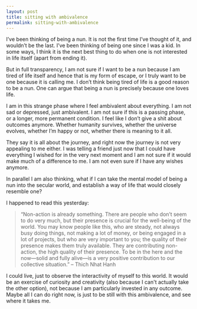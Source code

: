 ```yaml
---
layout: post
title: sitting with ambivalence
permalink: sitting-with-ambivalence
---
```

I’ve been thinking of being a nun. It is not the first time I’ve thought of it, and wouldn’t be the last. I’ve been thinking of being one since I was a kid. In some ways, I think it is the next best thing to do when one is not interested in life itself (apart from ending it). 

But in full transparency, I am not sure if I want to be a nun because I am tired of life itself and hence that is my form of escape, or I truly want to be one because it is calling me. I don’t think being tired of life is a good reason to be a nun. One can argue that being a nun is precisely because one loves life. 

I am in this strange phase where I feel ambivalent about everything. I am not sad or depressed, just ambivalent. I am not sure if this is a passing phase, or a longer, more permanent condition. I feel like I don’t give a shit about outcomes anymore. Whether humanity survives, whether the universe evolves, whether I’m happy or not, whether there is meaning to it all. 

They say it is all about the journey, and right now the journey is not very appealing to me either. I was telling a friend just now that I could have everything I wished for in the very next moment and I am not sure if it would make much of a difference to me. I am not even sure if I have any wishes anymore. 

In parallel I am also thinking, what if I can take the mental model of being a nun into the secular world, and establish a way of life that would closely resemble one? 

I happened to read this yesterday:

> “Non-action is already something. There are people who don’t seem to do very much, but their presence is crucial for the well-being of the world. You may know people like this, who are steady, not always busy doing things, not making a lot of money, or being engaged in a lot of projects, but who are very important to you; the quality of their presence makes them truly available. They are contributing non-action, the high quality of their presence. To be in the here and the now—solid and fully alive—is a very positive contribution to our collective situation.” – Thich Nhat Hanh  


I could live, just to observe the interactivity of myself to this world. It would be an exercise of curiosity and creativity (also because I can't actually take the other option), not because I am particularly invested in any outcome. Maybe all I can do right now, is just to be still with this ambivalence, and see where it takes me.
